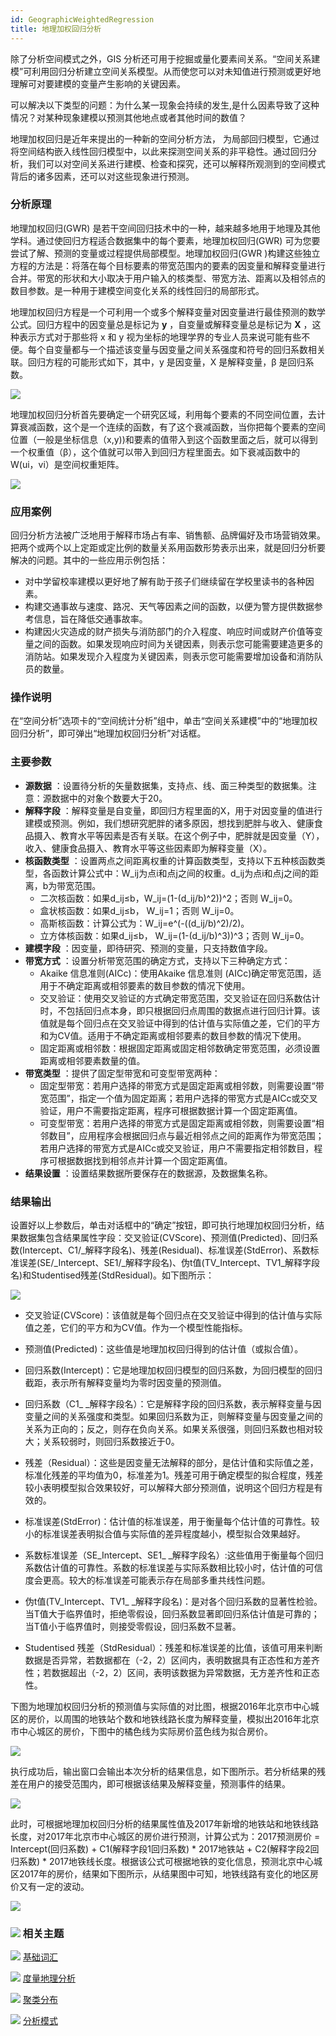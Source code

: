 ```yaml
---
id: GeographicWeightedRegression
title: 地理加权回归分析
---
```

除了分析空间模式之外，GIS
分析还可用于挖掘或量化要素间关系。“空间关系建模”可利用回归分析建立空间关系模型。从而使您可以对未知值进行预测或更好地理解可对要建模的变量产生影响的关键因素。

可以解决以下类型的问题：为什么某一现象会持续的发生,是什么因素导致了这种情况？对某种现象建模以预测其他地点或者其他时间的数值？

地理加权回归是近年来提出的一种新的空间分析方法，
为局部回归模型，它通过将空间结构嵌入线性回归模型中，以此来探测空间关系的非平稳性。通过回归分析，我们可以对空间关系进行建模、检查和探究，还可以解释所观测到的空间模式背后的诸多因素，还可以对这些现象进行预测。

### 分析原理

地理加权回归(GWR) 是若干空间回归技术中的一种，越来越多地用于地理及其他学科。通过使回归方程适合数据集中的每个要素，地理加权回归(GWR)
可为您要尝试了解、预测的变量或过程提供局部模型。地理加权回归(GWR
)构建这些独立方程的方法是：将落在每个目标要素的带宽范围内的要素的因变量和解释变量进行合并。带宽的形状和大小取决于用户输入的核类型、带宽方法、距离以及相邻点的数目参数。是一种用于建模空间变化关系的线性回归的局部形式。

地理加权回归方程是一个可利用一个或多个解释变量对因变量进行最佳预测的数学公式。回归方程中的因变量总是标记为 **y** ，自变量或解释变量总是标记为
**X** ，这种表示方式对于那些将 x 和 y
视为坐标的地理学界的专业人员来说可能有些不便。每个自变量都与一个描述该变量与因变量之间关系强度和符号的回归系数相关联。回归方程的可能形式如下，其中，y
是因变量，X 是解释变量，β 是回归系数。

![](img/GWR.png)

地理加权回归分析首先要确定一个研究区域，利用每个要素的不同空间位置，去计算衰减函数，这个是一个连续的函数，有了这个衰减函数，当你把每个要素的空间位置（一般是坐标信息（x,y))和要素的值带入到这个函数里面之后，就可以得到一个权重值（β），这个值就可以带入到回归方程里面去。如下衰减函数中的W(ui，vi）是空间权重矩阵。

![](img/AttenuationFunction.png)

### 应用案例

回归分析方法被广泛地用于解释市场占有率、销售额、品牌偏好及市场营销效果。把两个或两个以上定距或定比例的数量关系用函数形势表示出来，就是回归分析要解决的问题。其中的一些应用示例包括：

  * 对中学留校率建模以更好地了解有助于孩子们继续留在学校里读书的各种因素。
  * 构建交通事故与速度、路况、天气等因素之间的函数，以便为警方提供数据参考信息，旨在降低交通事故率。
  * 构建因火灾造成的财产损失与消防部门的介入程度、响应时间或财产价值等变量之间的函数。如果发现响应时间为关键因素，则表示您可能需要建造更多的消防站。如果发现介入程度为关键因素，则表示您可能需要增加设备和消防队员的数量。

### 操作说明

在“空间分析”选项卡的“空间统计分析”组中，单击“空间关系建模”中的“地理加权回归分析”，即可弹出“地理加权回归分析”对话框。

### 主要参数

  * **源数据** ：设置待分析的矢量数据集，支持点、线、面三种类型的数据集。注意：源数据中的对象个数要大于20。
  * **解释字段** ：解释变量是自变量，即回归方程里面的X，用于对因变量的值进行建模或预测。例如，我们想研究肥胖的诸多原因，想找到肥胖与收入、健康食品摄入、教育水平等因素是否有关联。在这个例子中，肥胖就是因变量（Y），收入、健康食品摄入、教育水平等这些因素即为解释变量（X）。
  * **核函数类型** ：设置两点之间距离权重的计算函数类型，支持以下五种核函数类型，各函数计算公式中：W_ij为点i和点j之间的权重。d_ij为点i和点j之间的距离，b为带宽范围。 
    * 二次核函数：如果d_ij≤b，W_ij=(1-(d_ij/b)^2))^2；否则 W_ij=0。
    * 盒状核函数：如果d_ij≤b， W_ij=1；否则 W_ij=0。
    * 高斯核函数：计算公式为：W_ij=e^(-((d_ij/b)^2)/2)。
    * 立方体核函数：如果d_ij≤b， W_ij=(1-(d_ij/b)^3))^3；否则 W_ij=0。 
  * **建模字段** ：因变量，即待研究、预测的变量，只支持数值字段。
  * **带宽方式** ：设置分析带宽范围的确定方式，支持以下三种确定方式： 
    * Akaike 信息准则(AICc)：使用Akaike 信息准则 (AICc)确定带宽范围，适用于不确定距离或相邻要素的数目参数的情况下使用。
    * 交叉验证：使用交叉验证的方式确定带宽范围，交叉验证在回归系数估计时，不包括回归点本身，即只根据回归点周围的数据点进行回归计算。该值就是每个回归点在交叉验证中得到的估计值与实际值之差，它们的平方和为CV值。适用于不确定距离或相邻要素的数目参数的情况下使用。
    * 固定距离或相邻数：根据固定距离或固定相邻数确定带宽范围，必须设置距离或相邻要素数量的值。
  * **带宽类型** ：提供了固定型带宽和可变型带宽两种： 
    * 固定型带宽：若用户选择的带宽方式是固定距离或相邻数，则需要设置“带宽范围”，指定一个值为固定距离；若用户选择的带宽方式是AICc或交叉验证，用户不需要指定距离，程序可根据数据计算一个固定距离值。
    * 可变型带宽：若用户选择的带宽方式是固定距离或相邻数，则需要设置“相邻数目”，应用程序会根据回归点与最近相邻点之间的距离作为带宽范围；若用户选择的带宽方式是AICc或交叉验证，用户不需要指定相邻数目，程序可根据数据找到相邻点并计算一个固定距离值。
  * **结果设置** ：设置结果数据所要保存在的数据源，及数据集名称。

### 结果输出

设置好以上参数后，单击对话框中的“确定”按钮，即可执行地理加权回归分析，结果数据集包含结果属性字段：交叉验证(CVScore)、预测值(Predicted)、回归系数(Intercept、C1/_解释字段名)、残差(Residual)、标准误差(StdError)、系数标准误差(SE/_Intercept、SE1/_解释字段名)、伪t值(TV_Intercept、TV1_解释字段名)和Studentised残差(StdResidual)。如下图所示：

![](img/GeoWeightedRegressionResult1.png)

  * 交叉验证(CVScore)：该值就是每个回归点在交叉验证中得到的估计值与实际值之差，它们的平方和为CV值。作为一个模型性能指标。

  * 预测值(Predicted)：这些值是地理加权回归得到的估计值（或拟合值）。

  * 回归系数(Intercept)：它是地理加权回归模型的回归系数，为回归模型的回归截距，表示所有解释变量均为零时因变量的预测值。

  * 回归系数（C1_ _解释字段名）：它是解释字段的回归系数，表示解释变量与因变量之间的关系强度和类型。如果回归系数为正，则解释变量与因变量之间的关系为正向的；反之，则存在负向关系。如果关系很强，则回归系数也相对较大；关系较弱时，则回归系数接近于0。

  * 残差（Residual）：这些是因变量无法解释的部分，是估计值和实际值之差，标准化残差的平均值为0，标准差为1。残差可用于确定模型的拟合程度，残差较小表明模型拟合效果较好，可以解释大部分预测值，说明这个回归方程是有效的。

  * 标准误差(StdError)：估计值的标准误差，用于衡量每个估计值的可靠性。较小的标准误差表明拟合值与实际值的差异程度越小，模型拟合效果越好。

  * 系数标准误差（SE_Intercept、SE1_ _解释字段名）:这些值用于衡量每个回归系数估计值的可靠性。系数的标准误差与实际系数相比较小时，估计值的可信度会更高。较大的标准误差可能表示存在局部多重共线性问题。

  * 伪t值(TV_Intercept、TV1_ _解释字段名)：是对各个回归系数的显著性检验。当T值大于临界值时，拒绝零假设，回归系数显著即回归系估计值是可靠的；当T值小于临界值时，则接受零假设，回归系数不显著。

  * Studentised 残差（StdResidual）：残差和标准误差的比值，该值可用来判断数据是否异常，若数据都在（-2，2）区间内，表明数据具有正态性和方差齐性；若数据超出（-2，2）区间，表明该数据为异常数据，无方差齐性和正态性。

下图为地理加权回归分析的预测值与实际值的对比图，根据2016年北京市中心城区的房价，以周围的地铁站个数和地铁线路长度为解释变量，模拟出2016年北京市中心城区的房价，下图中的橘色线为实际房价蓝色线为拟合房价。

![](img/GeoWeightedRegressionResult2.png)

执行成功后，输出窗口会输出本次分析的结果信息，如下图所示。若分析结果的残差在用户的接受范围内，即可根据该结果及解释变量，预测事件的结果。

![](img/GeoWeightedRegressionResult3.png)

此时，可根据地理加权回归分析的结果属性值及2017年新增的地铁站和地铁线路长度，对2017年北京市中心城区的房价进行预测，计算公式为：2017预测房价 =
Intercept(回归系数) + C1(解释字段1回归系数) * 2017地铁站 + C2(解释字段2回归系数) *
2017地铁线长度。根据该公式可根据地铁的变化信息，预测北京中心城区2017年的房价，结果如下图所示，从结果图中可知，地铁线路有变化的地区房价又有一定的波动。

![](img/GeoWeightedRegressionResult4.png)

### ![](img/seealso.png) 相关主题

![](img/smalltitle.png) [基础词汇](BasicVocabulary.html)

![](img/smalltitle.png) [度量地理分析](MeasureGeographicDistributions.html)

![](img/smalltitle.png) [聚类分布](Clusters.html)

![](img/smalltitle.png) [分析模式](AnalyzingPatterns.html)



